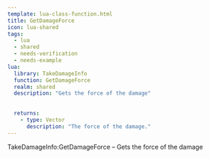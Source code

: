 ```yaml
---
template: lua-class-function.html
title: GetDamageForce
icon: lua-shared
tags:
  - lua
  - shared
  - needs-verification
  - needs-example
lua:
  library: TakeDamageInfo
  function: GetDamageForce
  realm: shared
  description: "Gets the force of the damage"
  
  
  returns:
    - type: Vector
      description: "The force of the damage."
---
```


<div class="lua__search__keywords">
TakeDamageInfo:GetDamageForce &#x2013; Gets the force of the damage
</div>
